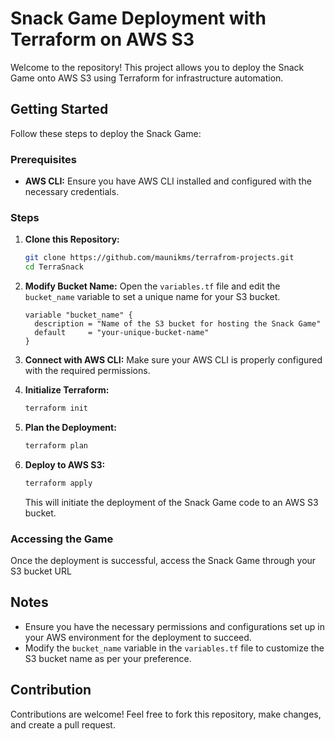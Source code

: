 # Snack Game Deployment with Terraform on AWS S3

Welcome to the repository! This project allows you to deploy the Snack Game onto AWS S3 using Terraform for infrastructure automation.

## Getting Started

Follow these steps to deploy the Snack Game:

### Prerequisites

- **AWS CLI:** Ensure you have AWS CLI installed and configured with the necessary credentials.
  
### Steps

1. **Clone this Repository:**
   ```bash
   git clone https://github.com/maunikms/terrafrom-projects.git
   cd TerraSnack
   ```

2. **Modify Bucket Name:**
   Open the `variables.tf` file and edit the `bucket_name` variable to set a unique name for your S3 bucket.
   ```hcl
   variable "bucket_name" {
     description = "Name of the S3 bucket for hosting the Snack Game"
     default     = "your-unique-bucket-name"
   }
   ```

3. **Connect with AWS CLI:**
   Make sure your AWS CLI is properly configured with the required permissions.

4. **Initialize Terraform:**
   ```bash
   terraform init
   ```

5. **Plan the Deployment:**
   ```bash
   terraform plan
   ```

6. **Deploy to AWS S3:**
   ```bash
   terraform apply
   ```

   This will initiate the deployment of the Snack Game code to an AWS S3 bucket.

### Accessing the Game

Once the deployment is successful, access the Snack Game through your S3 bucket URL

## Notes

- Ensure you have the necessary permissions and configurations set up in your AWS environment for the deployment to succeed.
- Modify the `bucket_name` variable in the `variables.tf` file to customize the S3 bucket name as per your preference.

## Contribution

Contributions are welcome! Feel free to fork this repository, make changes, and create a pull request.
